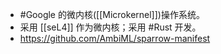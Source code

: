 - #Google 的微内核([[Microkernel]])操作系统。
- 采用 [[seL4]] 作为微内核；采用 #Rust 开发。
- https://github.com/AmbiML/sparrow-manifest